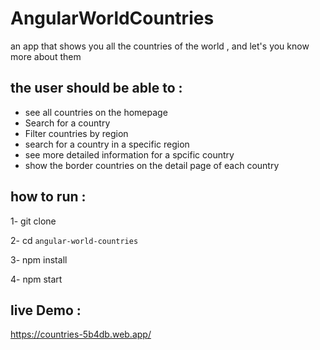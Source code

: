 # AngularWorldCountries

an app that shows you all the countries of the world , and let's you know more about them

## the user should be able to : 

 - see all countries on the homepage
 - Search for a country 
 - Filter countries by region
 - search for a country in a specific region
 - see more detailed information for a spcific country
 - show the border countries on the detail page of each country

## how to run :
 1- git clone 
 
 2- cd `angular-world-countries`
 
 3- npm install
 
 4- npm start
 
 ## live Demo :
https://countries-5b4db.web.app/
